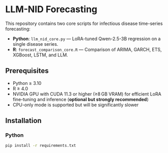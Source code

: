 # LLM-NID Forecasting

This repository contains two core scripts for infectious disease time-series forecasting:

- **Python**: `llm_nid_core.py` — LoRA-tuned Qwen-2.5-3B regression on a single disease series.
- **R**: `forecast_comparison_core.R` — Comparison of ARIMA, GARCH, ETS, XGBoost, LSTM, and LLM.

## Prerequisites
- Python ≥ 3.10
- R ≥ 4.0
- NVIDIA GPU with CUDA 11.3 or higher (≥8 GB VRAM) for efficient LoRA fine-tuning and inference (**optional but strongly recommended**)
- CPU-only mode is supported but will be significantly slower

## Installation

### Python
```bash
pip install -r requirements.txt
